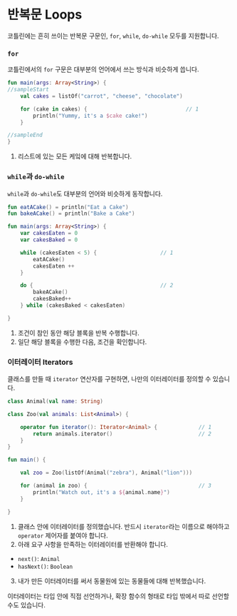 # 반복문 Loops

코틀린에는 흔히 쓰이는 반복문 구문인, `for`, `while`, `do-while` 모두를 지원합니다.

### `for`

코틀린에서의 `for` 구문은 대부분의 언어에서 쓰는 방식과 비슷하게 씁니다.

```kotlin
fun main(args: Array<String>) {
//sampleStart
    val cakes = listOf("carrot", "cheese", "chocolate")

    for (cake in cakes) {                               // 1
        println("Yummy, it's a $cake cake!")
    }

//sampleEnd
}
```

1. 리스트에 있는 모든 케잌에 대해 반복합니다.

### `while`과 `do-while`

`while`과 `do-while`도 대부분의 언어와 비슷하게 동작합니다.

```kotlin
fun eatACake() = println("Eat a Cake")
fun bakeACake() = println("Bake a Cake")

fun main(args: Array<String>) {
    var cakesEaten = 0
    var cakesBaked = 0

    while (cakesEaten < 5) {                    // 1
        eatACake()
        cakesEaten ++
    }

    do {                                        // 2
        bakeACake()
        cakesBaked++
    } while (cakesBaked < cakesEaten)

}
```

1. 조건이 참인 동안 해당 블록을 반복 수행합니다.
2. 일단 해당 블록을 수행한 다음, 조건을 확인합니다.

### 이터레이터 Iterators

클래스를 만들 때 `iterator` 연산자를 구현하면, 나만의 이터레이터를 정의할 수 있습니다.

```kotlin
class Animal(val name: String)

class Zoo(val animals: List<Animal>) {

    operator fun iterator(): Iterator<Animal> {             // 1
        return animals.iterator()                           // 2
    }
}

fun main() {

    val zoo = Zoo(listOf(Animal("zebra"), Animal("lion")))

    for (animal in zoo) {                                   // 3
        println("Watch out, it's a ${animal.name}")
    }

}
```

1. 클래스 안에 이터레이터를 정의했습니다. 반드시 `iterator`라는 이름으로 해야하고 `operator` 제어자를 붙여야 합니다.
2. 아래 요구 사항을 만족하는 이터레이터를 반환해야 합니다.
  * `next()`: `Animal`
  * `hasNext()`: `Boolean`
3. 내가 만든 이터레이터를 써서 동물원에 있는 동물들에 대해 반복했습니다.

이터레이터는 타입 안에 직접 선언하거나, 확장 함수의 형태로 타입 밖에서 따로 선언할 수도 있습니다.